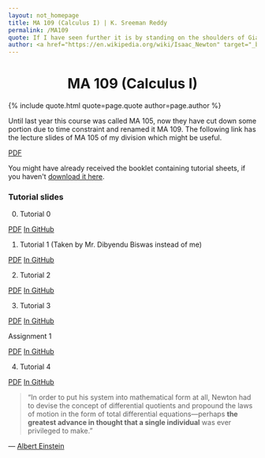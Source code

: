 ```yaml
---
layout: not_homepage
title: MA 109 (Calculus I) | K. Sreeman Reddy
permalink: /MA109
quote: If I have seen further it is by standing on the shoulders of Giants.
author: <a href="https://en.wikipedia.org/wiki/Isaac_Newton" target="_blank">Isaac Newton</a>
---
```

<h1 style="text-align: center;"> MA 109 (Calculus I) </h1>
{% include quote.html quote=page.quote author=page.author %}

Until last year this course was called MA 105, now they have cut down some portion due to time constraint and renamed it MA 109. The following link has the lecture slides of MA 105 of my division which might be useful.

<a class="waves-effect waves-light btn" href='https://github.com/iamsreeman/LaTeX/raw/master/MA109/MA105.pdf'>PDF</a>

You might have already received the booklet containing tutorial sheets, if you haven't [download it here](https://github.com/iamsreeman/LaTeX/raw/master/MA109/2020ma109tutorial.pdf).
### Tutorial slides
0) Tutorial 0

<a class="waves-effect waves-light btn" href='https://github.com/iamsreeman/LaTeX/raw/master/MA109/Tutorial0/Tutorial0.pdf'>PDF</a> <a class="waves-effect waves-light btn" href='https://github.com/iamsreeman/LaTeX/blob/master/MA109/Tutorial0/Tutorial0.pdf' target="_blank">In GitHub</a>

1) Tutorial 1 (Taken by Mr. Dibyendu Biswas instead of me)

<a class="waves-effect waves-light btn" href='https://github.com/iamsreeman/LaTeX/raw/master/MA109/Tutorial1/Tutorial1.pdf'>PDF</a> <a class="waves-effect waves-light btn" href='https://github.com/iamsreeman/LaTeX/blob/master/MA109/Tutorial1/Tutorial1.pdf' target="_blank">In GitHub</a>

2) Tutorial 2

<a class="waves-effect waves-light btn" href='https://github.com/iamsreeman/LaTeX/raw/master/MA109/Tutorial2/Tutorial2.pdf'>PDF</a> <a class="waves-effect waves-light btn" href='https://github.com/iamsreeman/LaTeX/blob/master/MA109/Tutorial2/Tutorial2.pdf' target="_blank">In GitHub</a>

3) Tutorial 3

<a class="waves-effect waves-light btn" href='https://github.com/iamsreeman/LaTeX/raw/master/MA109/Tutorial3/Tutorial3.pdf'>PDF</a> <a class="waves-effect waves-light btn" href='https://github.com/iamsreeman/LaTeX/blob/master/MA109/Tutorial3/Tutorial3.pdf' target="_blank">In GitHub</a>

Assignment 1

<a class="waves-effect waves-light btn" href='https://github.com/iamsreeman/LaTeX/raw/master/MA109/Assignment1/Assignment1.pdf'>PDF</a> <a class="waves-effect waves-light btn" href='https://github.com/iamsreeman/LaTeX/blob/master/MA109/Assignment1/Assignment1.pdf' target="_blank">In GitHub</a>

4) Tutorial 4

<a class="waves-effect waves-light btn" href='https://github.com/iamsreeman/LaTeX/raw/master/MA109/Tutorial4/Tutorial4.pdf'>PDF</a> <a class="waves-effect waves-light btn" href='https://github.com/iamsreeman/LaTeX/blob/master/MA109/Tutorial4/Tutorial4.pdf' target="_blank">In GitHub</a>

>“In order to put his system into mathematical form at all, Newton had to devise the concept of differential quotients and propound the laws of motion in the form of total differential equations—perhaps <b>the greatest advance in thought that a single individual</b> was ever privileged to make.”

― <a href="https://en.wikipedia.org/wiki/Albert_Einstein" target="_blank">Albert Einstein</a>
<img src="https://hitcounter.pythonanywhere.com/count/tag.svg?url=http%3A%2F%2Fiamsreeman.github.io%2FMA109" alt="Hits" style="display: none;">